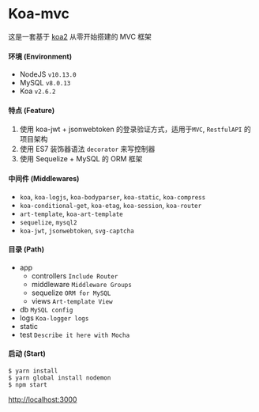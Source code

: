 # Koa-mvc
这是一套基于 [koa2](https://github.com/koajs/koa) 从零开始搭建的 MVC 框架

#### 环境 (Environment)
* NodeJS `v10.13.0`
* MySQL `v8.0.13`
* Koa `v2.6.2`

#### 特点 (Feature)
1. 使用 koa-jwt + jsonwebtoken 的登录验证方式，适用于`MVC`, `RestfulAPI` 的项目架构
2. 使用 ES7 装饰器语法 `decorator` 来写控制器
3. 使用 Sequelize + MySQL 的 ORM 框架

#### 中间件 (Middlewares)
* `koa`, `koa-logjs`, `koa-bodyparser`, `koa-static`, `koa-compress`
* `koa-conditional-get`, `koa-etag`, `koa-session`, `koa-router`
* `art-template`, `koa-art-template`
* `sequelize`, `mysql2`
* `koa-jwt`, `jsonwebtoken`, `svg-captcha`

#### 目录 (Path)
* app
   * controllers `Include Router`
   * middleware `Middleware Groups`
   * sequelize `ORM for MySQL`
   * views `Art-template View`
* db `MySQL config`
* logs `Koa-logger logs`
* static
* test `Describe it here with Mocha`

#### 启动 (Start)
```
$ yarn install
$ yarn global install nodemon
$ npm start
```
[http://localhost:3000](http://localhost:3000)
